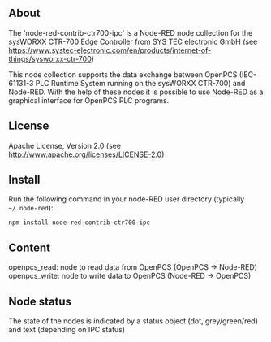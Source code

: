 
## About

The 'node-red-contrib-ctr700-ipc' is a Node-RED node collection for
the sysWORXX CTR-700 Edge Controller from SYS TEC electronic GmbH
(see https://www.systec-electronic.com/en/products/internet-of-things/sysworxx-ctr-700)

This node collection supports the data exchange between OpenPCS
(IEC-61131-3 PLC Runtime System running on the sysWORXX CTR-700)
and Node-RED. With the help of these nodes it is possible to use
Node-RED as a graphical interface for OpenPCS PLC programs.


## License

Apache License, Version 2.0
(see http://www.apache.org/licenses/LICENSE-2.0)


## Install

Run the following command in your node-RED user directory (typically `~/.node-red`):

    npm install node-red-contrib-ctr700-ipc


## Content

openpcs_read:   node to read data from OpenPCS (OpenPCS -> Node-RED)
openpcs_write:  node to write data to OpenPCS (Node-RED -> OpenPCS)


## Node status

The state of the nodes is indicated by a status object (dot, grey/green/red) and text
(depending on IPC status)


